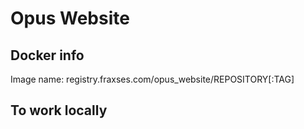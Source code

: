 # Opus Website

## Docker info
Image name: registry.fraxses.com/opus_website/REPOSITORY[:TAG]

## To work locally

